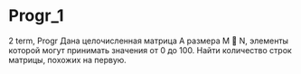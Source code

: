# Progr_1
2 term, Progr
Дана целочисленная матрица A размера M  N,
элементы которой могут принимать значения от 0 до 100.
Найти количество строк матрицы, похожих на первую.
